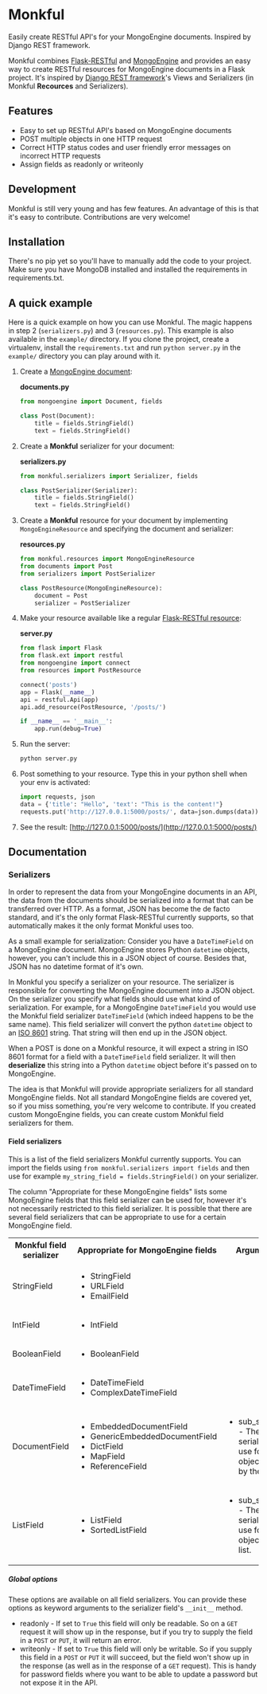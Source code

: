 # Monkful

Easily create RESTful API's for your MongoEngine documents. Inspired by Django
REST framework.

Monkful combines [Flask-RESTful](http://flask-restful.readthedocs.org/en/latest/)
and [MongoEngine](http://mongoengine.org/) and provides an easy way to create
RESTful resources for MongoEngine documents in a Flask project. It's inspired
by [Django REST framework](http://django-rest-framework.org/)'s Views and
Serializers (in Monkful **Recources** and Serializers).

## Features

* Easy to set up RESTful API's based on MongoEngine documents
* POST multiple objects in one HTTP request
* Correct HTTP status codes and user friendly error messages on incorrect HTTP
  requests
* Assign fields as readonly or writeonly

## Development

Monkful is still very young and has few features. An advantage of this is that
it's easy to contribute. Contributions are very welcome!

## Installation

There's no pip yet so you'll have to manually add the code to your project.
Make sure you have MongoDB installed and installed the requirements in
requirements.txt.

## A quick example

Here is a quick example on how you can use Monkful. The magic happens in step
2 (`serializers.py`) and 3 (`resources.py`). This example is also available in
the `example/` directory. If you clone the project, create a virtualenv,
install the `requirements.txt` and run `python server.py` in the `example/`
directory you can play around with it.

1. Create a [MongoEngine document](http://docs.mongoengine.org/en/latest/tutorial.html#defining-our-documents):

    **documents.py**

    ```python
    from mongoengine import Document, fields

    class Post(Document):
        title = fields.StringField()
        text = fields.StringField()
    ```

2. Create a **Monkful** serializer for your document:

    **serializers.py**

    ```python
    from monkful.serializers import Serializer, fields

    class PostSerializer(Serializer):
        title = fields.StringField()
        text = fields.StringField()
    ```

3. Create a **Monkful** resource for your document by implementing
   `MongoEngineResource` and specifying the document and serializer:

    **resources.py**

    ```python
    from monkful.resources import MongoEngineResource
    from documents import Post
    from serializers import PostSerializer

    class PostResource(MongoEngineResource):
        document = Post
        serializer = PostSerializer
    ```

4. Make your resource available like a regular
   [Flask-RESTful resource](http://flask-restful.readthedocs.org/en/latest/quickstart.html#resourceful-routing):

    **server.py**

    ```python
    from flask import Flask
    from flask.ext import restful
    from mongoengine import connect
    from resources import PostResource

    connect('posts')
    app = Flask(__name__)
    api = restful.Api(app)
    api.add_resource(PostResource, '/posts/')

    if __name__ == '__main__':
        app.run(debug=True)
    ```

5. Run the server:

    ```bash
    python server.py
    ```

6. Post something to your resource. Type this in your python shell when your
   env is activated:

    ```python
    import requests, json
    data = {'title': "Hello", 'text': "This is the content!"}
    requests.put('http://127.0.0.1:5000/posts/', data=json.dumps(data))
    ```

7. See the result: [http://127.0.0.1:5000/posts/](http://127.0.0.1:5000/posts/)

## Documentation

### Serializers

In order to represent the data from your MongoEngine documents in an API, the
data from the documents should be serialized into a format that can be
transferred over HTTP. As a format, JSON has become the de facto standard, and
it's the only format Flask-RESTful currently supports, so that automatically
makes it the only format Monkful uses too.

As a small example for serialization: Consider you have a `DateTimeField` on a
MongoEngine document. MongoEngine stores Python `datetime` objects, however,
you can't include this in a JSON object of course. Besides that, JSON has no
datetime format of it's own.

In Monkful you specify a serializer on your resource. The serializer is
responsible for converting the MongoEngine document into a JSON object. On the
serializer you specify what fields should use what kind of serialization. For
example, for a MongoEngine `DateTimeField` you would use the Monkful field
serializer `DateTimeField` (which indeed happens to be the same name). This
field serializer will convert the python `datetime` object to an
[ISO 8601](https://en.wikipedia.org/wiki/ISO_8601) string. That string will
then end up in the JSON object.

When a POST is done on a Monkful resource, it will expect a string in ISO 8601
format for a field with a `DateTimeField` field serializer. It will then
**deserialize** this string into a Python `datetime` object before it's
passed on to MongoEngine.

The idea is that Monkful will provide appropriate serializers for all standard
MongoEngine fields. Not all standard MongoEngine fields are covered yet, so if
you miss something, you're very welcome to contribute. If you created custom
MongoEngine fields, you can create custom Monkful field serializers for them.

#### Field serializers

This is a list of the field serializers Monkful currently supports. You can
import the fields using `from monkful.serializers import fields` and then use
for example `my_string_field = fields.StringField()` on your serializer.

The column "Appropriate for these MongoEngine fields" lists some MongoEngine
fields that this field serializer can be used for, however it's not necessarily
restricted to this field serializer. It is possible that there are several
field serializers that can be appropriate to use for a certain MongoEngine
field.

<table>
    <tr>
        <th>Monkful field serializer</th>
        <th>Appropriate for MongoEngine fields</th>
        <th>Arguments</th>
    <tr>
        <td>StringField</td>
        <td>
            <ul>
                <li>StringField</li>
                <li>URLField</li>
                <li>EmailField</li>
            </ul>
        </td>
        <td></td>
    </tr>
    <tr>
        <td>IntField</td>
        <td>
            <ul>
                <li>IntField</li>
            </ul>
        </td>
        <td></td>
    </tr>
    <tr>
        <td>BooleanField</td>
        <td>
            <ul>
                <li>BooleanField</li>
            </ul>
        </td>
        <td></td>
    </tr>
    <tr>
        <td>DateTimeField</td>
        <td>
            <ul>
                <li>DateTimeField</li>
                <li>ComplexDateTimeField</li>
            </ul>
        </td>
        <td></td>
    </tr>
    <tr>
        <td>DocumentField</td>
        <td>
            <ul>
                <li>EmbeddedDocumentField</li>
                <li>GenericEmbeddedDocumentField</li>
                <li>DictField</li>
                <li>MapField</li>
                <li>ReferenceField</li>
            </ul>
        </td>
        <td>
            <ul>
                <li>sub_serializer - The serializer to use for the object held by the field.</li>
            </ul>
        </td>
    </tr>
    <tr>
        <td>ListField</td>
        <td>
            <ul>
                <li>ListField</li>
                <li>SortedListField</li>
            </ul>
        </td>
        <td>
            <ul>
                <li>sub_serializer - The serializer to use for the objects in the list.</li>
            </ul>
        </td>
    </tr>
</table>

##### Global options

These options are available on all field serializers. You can provide these
options as keyword arguments to the serializer field's `__init__` method.

* readonly - If set to `True` this field will only be readable. So on a `GET`
    request it will show up in the response, but if you try to supply the field
    in a `POST` or `PUT`, it will return an error.
* writeonly - If set to `True` this field will only be writable. So if you
    supply this field in a `POST` or `PUT` it will succeed, but the field won't
    show up in the response (as well as in the response of a `GET` request).
    This is handy for password fields where you want to be able to update a
    password but not expose it in the API.
